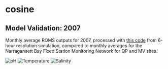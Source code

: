 # cosine

## Model Validation: 2007

Monthly average ROMS outputs for 2007, processed with [this code](ROMSannualavg.py) from 6-hour resolution simulation, compared to monthly averages for the Narragansett Bay Fixed Station Monitoring Network for QP and MV sites.

![pH](pH_2007.png)
![Temperature](t_2007.png)
![Salinity](S_2007.png)

 
